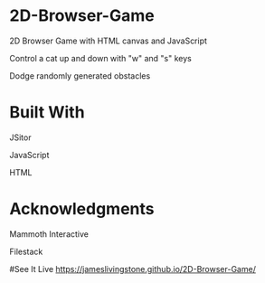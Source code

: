# 2D-Browser-Game
2D Browser Game with HTML canvas and JavaScript

Control a cat up and down with "w" and "s" keys 

Dodge randomly generated obstacles

# Built With
JSitor

JavaScript

HTML




# Acknowledgments
Mammoth Interactive

Filestack

#See It Live
https://jameslivingstone.github.io/2D-Browser-Game/
